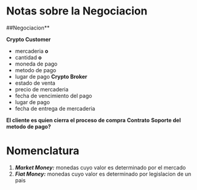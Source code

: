 # Notas sobre la Negociacion

##Negociacion**

**Crypto Customer**
- mercaderia **o**
- cantidad **o**
- moneda de pago
- metodo de pago
- lugar de pago
**Crypto Broker**
- estado de venta
- precio de mercaderia
- fecha de vencimiento del pago
- lugar de pago
- fecha de entrega de mercaderia

**El cliente es quien cierra el proceso de compra**
**Contrato**
**Soporte del metodo de pago?**

# Nomenclatura

1. *__Market Money:__* monedas cuyo valor es determinado por el mercado
2. *__Fiat Money:__* monedas cuyo valor es determinado por legislacion de un pais
